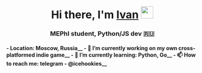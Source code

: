 <h1 align="center">Hi there, I'm <a href="https://daniilshat.ru/" target="_blank">Ivan</a> 
<img src="https://github.com/blackcater/blackcater/raw/main/images/Hi.gif" height="32"/></h1>
<h3 align="center">MEPhI student, Python/JS dev 🇷🇺</h3>
<h4 align "center">
- Location: Moscow, Russia__
- 🔭 I’m currently working on my own cross-platformed indie game__
- 🌱 I’m currently learning: Python, Go__
- 📫 How to reach me: telegram - @icehookies__
</h4>
